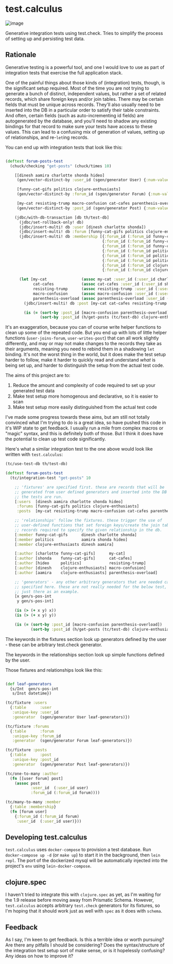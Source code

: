 # test.calculus

![image](https://cloud.githubusercontent.com/assets/1231200/22187314/277cc7b0-e0fc-11e6-9f5d-b543636425a8.png)

Generative integration tests using test.check. Tries to simplify the process of setting up and persisting test data.


## Rationale

Generative testing is a powerful tool, and one I would love to use as part of integration tests that exercise the full application stack.

One of the painful things about those kinds of (integration) tests, though, is the significant setup required. Most of the time you are not trying to generate a bunch of distinct, independent values, but rather a set of related records, which share foreign keys and/or join tables. There may be certain fields that must be unique across records. They'll also usually need to be inserted into the DB in a particular order to satisfy their table constraints. And often, certain fields (such as auto-incrementing id fields) are autogenerated by the database, and you'll need to shadow any existing bindings for that record to make sure your tests have access to these values. This can lead to a confusing mix of generation of values, setting up of relationships, and re-`let`ing records.

You can end up with integration tests that look like this:


```clojure

(deftest forum-posts-test
  (chuck/checking "get-posts" (chuck/times 10)

    [[dinesh aamira charlotte shonda hideo]
     (gen/vector-distinct-by :user_id (sgen/generator User) {:num-values 5})

     [funny-cat-gifs politics clojure-enthusiasts]
     (gen/vector-distinct-by :forum_id (sgen/generator Forum) {:num-values 3})

     [my-cat resisting-trump macro-confusion cat-cafes parenthesis-overload]
     (gen/vector-distinct-by :post_id (sgen/generator Post) {:num-values 5})]

    (jdbc/with-db-transaction [db th/test-db]
      (jdbc/set-rollback-only! db)
      (jdbc/insert-multi! db :user [dinesh charlotte shonda])
      (jdbc/insert-multi! db :forum [funny-cat-gifs politics clojure-enthusiasts])
      (jdbc/insert-multi! db :membership [{:forum_id (:forum_id funny-cat-gifs) :user_id (:user_id dinesh)}
                                          {:forum_id (:forum_id funny-cat-gifs) :user_id (:user_id charlotte)}
                                          {:forum_id (:forum_id funny-cat-gifs) :user_id (:user_id shonda)}
                                          {:forum_id (:forum_id politics) :user_id (:user_id aamira)}
                                          {:forum_id (:forum_id politics) :user_id (:user_id shonda)}
                                          {:forum_id (:forum_id politics) :user_id (:user_id hideo)}
                                          {:forum_id (:forum_id clojure-enthusiasts):user_id (:user_id dinesh)}
                                          {:forum_id (:forum_id clojure-enthusiasts) :user_id (:user_id aamira)}])

      (let [my-cat               (assoc my-cat :user_id (:user_id charlotte) :forum_id (:forum_id funny-cat-gifs))
            cat-cafes            (assoc cat-cafes :user_id (:user_id shonda) :forum_id (:forum_id funny-cat-gifs))
            resisting-trump      (assoc resisting-trump :user_id (:user_id hideo) :forum_id (:forum_id politics))
            macro-confusion      (assoc macro-confusion :user_id (:user_id dinesh) :forum_id (:forum_id clojure-enthusiasts))
            parenthesis-overload (assoc parenthesis-overload :user_id (:user_id aamira) :forum_id (:forum_id clojure-enthusiasts))]
        (jdbc/insert-multi! db :post [my-cat cat-cafes resisting-trump macro-confusion parenthesis-overload])

        (is (= (sort-by :post_id [macro-confusion parenthesis-overload])
               (sort-by :post_id (h/get-posts (tc/test-db) clojure-enthusiasts))))))))
```

It's an exaggeration, because you can of course write helper functions to clean up some of the repeated code. But you end up with lots of little helper functions (`user-joins-forum`, `user-writes-post`) that can all work slightly differently, and may or may not make changes to the records they take as their arguments, meaning you need to rebind them in a shadowing `let` binding. It's not the worst thing in the world, but it does make the test setup harder to follow, make it harder to quickly read and understand _what_ is being set up, and harder to distinguish the setup from the actual test code.

The aims of this project are to:

1. Reduce the amount and complexity of code required to set up your generated test data
2. Make test setup more homogenous and declarative, so it is easier to scan
3. Make test setup more easily distinguished from the actual test code

I've made some progress towards these aims, but am still not totally convinced what I'm trying to do is a great idea, so have pushed this code in it's WIP state to get feedback. I usually run a mile from complex macros or "magic" syntax, and this is definitely both of those. But I think it does have the potential to clean up test code significantly.

Here's what a similar integration test to the one above would look like written with `test.calculus`:

```clojure
(tc/use-test-db th/test-db)

(deftest forum-posts-test
  (tc/integration-test "get-posts" 10

    ;; 'fixtures' are specified first. these are records that will be
    ;; generated from user defined generators and inserted into the DB before
    ;; the tests are run.
    [:users  [dinesh aamira charlotte shonda hideo]
     :forums [funny-cat-gifs politics clojure-enthusiasts]
     :posts  [my-cat resisting-trump macro-confusion cat-cafes parenthesis-overload]]

    ;; 'relationships' follow the fixtures. these trigger the use of
    ;; user-defined functions that set foreign keys/create the join table
    ;; records required to specify the given relationship in the db.
    [:member funny-cat-gifs      dinesh charlotte shonda]
    [:member politics            aamira shonda hideo]
    [:member clojure-enthusiasts dinesh aamira]

    [:author [charlotte funny-cat-gifs]      my-cat]
    [:author [shonda    funny-cat-gifs]      cat-cafes]
    [:author [hideo     politics]            resisting-trump]
    [:author [dinesh    clojure-enthusiasts] macro-confusion]
    [:author [aamira    clojure-enthusiasts] parenthesis-overload]

    ;; 'generators' - any other arbitrary generators that are needed can be
    ;; specified here. these are not really needed for the below test, but are
    ;; just there as an example.
    [x gen/s-pos-int
     y gen/s-pos-int]

    (is (> (+ x y) x))
    (is (> (+ x y) y))

    (is (= (sort-by :post_id [macro-confusion parenthesis-overload])
           (sort-by :post_id (h/get-posts (tc/test-db) clojure-enthusiasts))))))
```

The keywords in the fixtures section look up generators defined by the user - these can be arbitrary test.check generator.

The keywords in the relationships section look up simple functions defined by the user.

Those fixtures and relationships look like this:

```clojure

(def leaf-generators
  {s/Int  gen/s-pos-int
   s/Inst datetime})

(tc/fixture :users
  {:table      :user
   :unique-key :user_id
   :generator  (sgen/generator User leaf-generators)})

(tc/fixture :forums
  {:table      :forum
   :unique-key :forum_id
   :generator  (sgen/generator Forum leaf-generators)})

(tc/fixture :posts
  {:table      :post
   :unique-key :post_id
   :generator  (sgen/generator Post leaf-generators)})

(tc/one-to-many :author
  (fn [[user forum] post]
    (assoc post
           :user_id  (:user_id user)
           :forum_id (:forum_id forum))))

(tc/many-to-many :member
  {:table :membership}
  (fn [forum user]
    {:forum_id (:forum_id forum)
     :user_id  (:user_id user)}))
```

## Developing test.calculus

`test.calculus` uses `docker-compose` to provision a test database. Run `docker-compose up -d` (or `make up`) to start it in the background, then `lein repl`. The port of the dockerized mysql will be automatically injected into the project's `env` using `lein-docker-compose`.

## clojure.spec

I haven't tried to integrate this with `clojure.spec` as yet, as I'm waiting for the 1.9 release before moving away from Prismatic Schema. However, `test.calculus` accepts arbitrary `test.check` generators for its fixtures, so I'm hoping that it should work just as well with `spec` as it does with `schema`.

## Feedback

As I say, I'm keen to get feedback. Is this a terrible idea or worth pursuing? Are there any pitfalls I should be considering? Does the syntax/structure of the integration test setup sort of make sense, or is it hopelessly confusing? Any ideas on how to improve it?

